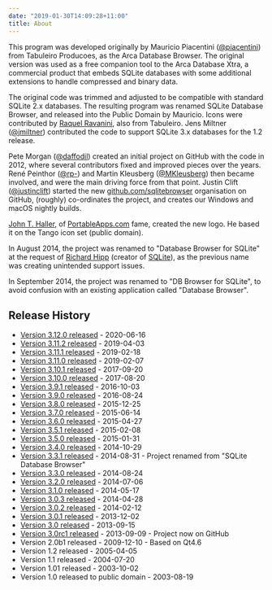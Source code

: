 ```yaml
---
date: "2019-01-30T14:09:28+11:00"
title: About
---
```


This program was developed originally by Mauricio Piacentini
([@piacentini](https://github.com/piacentini)) from Tabuleiro Producoes, as
the Arca Database Browser. The original version was used as a free companion
tool to the Arca Database Xtra, a commercial product that embeds SQLite
databases with some additional extensions to handle compressed and binary data.

The original code was trimmed and adjusted to be compatible with standard
SQLite 2.x databases. The resulting program was renamed SQLite Database
Browser, and released into the Public Domain by Mauricio. Icons were
contributed by [Raquel Ravanini](http://www.raquelravanini.com), also from
Tabuleiro. Jens Miltner ([@jmiltner](https://github.com/jmiltner)) contributed
the code to support SQLite 3.x databases for the 1.2 release.

Pete Morgan ([@daffodil](https://github.com/daffodil)) created an initial
project on GitHub with the code in 2012, where several contributors fixed and
improved pieces over the years. René Peinthor ([@rp-](https://github.com/rp-))
and Martin Kleusberg ([@MKleusberg](https://github.com/MKleusberg)) then
became involved, and were the main driving force from that point.  Justin
Clift ([@justinclift](https://github.com/justinclift)) started the new [github.com/sqlitebrowser](https://github.com/sqlitebrowser) organisation on GitHub, (roughly) co-ordinates the project, and creates our Windows and macOS nightly builds.

[John T. Haller](http://johnhaller.com), of
[PortableApps.com](http://portableapps.com) fame, created the new logo.  He
based it on the Tango icon set (public domain).

In August 2014, the project was renamed to "Database Browser for SQLite" at
the request of [Richard Hipp](http://www.hwaci.com/drh) (creator of
[SQLite](http://sqlite.org)), as the previous name was creating unintended
support issues.

In September 2014, the project was renamed to "DB Browser for SQLite", to
avoid confusion with an existing application called "Database Browser".

## Release History

* [Version 3.12.0 released](https://github.com/sqlitebrowser/sqlitebrowser/releases/tag/v3.12.0) - 2020-06-16
* [Version 3.11.2 released](https://github.com/sqlitebrowser/sqlitebrowser/releases/tag/v3.11.2) - 2019-04-03
* [Version 3.11.1 released](https://github.com/sqlitebrowser/sqlitebrowser/releases/tag/v3.11.1) - 2019-02-18
* [Version 3.11.0 released](https://github.com/sqlitebrowser/sqlitebrowser/releases/tag/v3.11.0) - 2019-02-07
* [Version 3.10.1 released](https://github.com/sqlitebrowser/sqlitebrowser/releases/tag/v3.10.1) - 2017-09-20
* [Version 3.10.0 released](https://github.com/sqlitebrowser/sqlitebrowser/releases/tag/v3.10.0) - 2017-08-20
* [Version 3.9.1 released](https://github.com/sqlitebrowser/sqlitebrowser/releases/tag/v3.9.1) - 2016-10-03
* [Version 3.9.0 released](https://github.com/sqlitebrowser/sqlitebrowser/releases/tag/v3.9.0) - 2016-08-24
* [Version 3.8.0 released](https://github.com/sqlitebrowser/sqlitebrowser/releases/tag/v3.8.0) - 2015-12-25
* [Version 3.7.0 released](https://github.com/sqlitebrowser/sqlitebrowser/releases/tag/v3.7.0) - 2015-06-14
* [Version 3.6.0 released](https://github.com/sqlitebrowser/sqlitebrowser/releases/tag/v3.6.0) - 2015-04-27
* [Version 3.5.1 released](https://github.com/sqlitebrowser/sqlitebrowser/releases/tag/v3.5.1) - 2015-02-08
* [Version 3.5.0 released](https://github.com/sqlitebrowser/sqlitebrowser/releases/tag/v3.5.0) - 2015-01-31
* [Version 3.4.0 released](https://github.com/sqlitebrowser/sqlitebrowser/releases/tag/v3.4.0) - 2014-10-29
* [Version 3.3.1 released](https://github.com/sqlitebrowser/sqlitebrowser/releases/tag/v3.3.1) - 2014-08-31 - Project renamed from "SQLite Database Browser"
* [Version 3.3.0 released](https://github.com/sqlitebrowser/sqlitebrowser/releases/tag/v3.3.0) - 2014-08-24
* [Version 3.2.0 released](https://github.com/sqlitebrowser/sqlitebrowser/releases/tag/sqlb-3.2.0) - 2014-07-06
* [Version 3.1.0 released](https://github.com/sqlitebrowser/sqlitebrowser/releases/tag/sqlb-3.1.0) - 2014-05-17
* [Version 3.0.3 released](https://github.com/sqlitebrowser/sqlitebrowser/releases/tag/sqlb-3.0.3) - 2014-04-28
* [Version 3.0.2 released](https://github.com/sqlitebrowser/sqlitebrowser/releases/tag/sqlb-3.0.2) - 2014-02-12
* [Version 3.0.1 released](https://github.com/sqlitebrowser/sqlitebrowser/releases/tag/sqlb-3.0.1) - 2013-12-02
* [Version 3.0 released](https://github.com/sqlitebrowser/sqlitebrowser/releases/tag/sqlb-3.0) - 2013-09-15
* [Version 3.0rc1 released](https://github.com/sqlitebrowser/sqlitebrowser/releases/tag/rc1) - 2013-09-09 - Project now on GitHub
* Version 2.0b1 released - 2009-12-10 - Based on Qt4.6
* Version 1.2 released - 2005-04-05
* Version 1.1 released - 2004-07-20
* Version 1.01 released - 2003-10-02
* Version 1.0 released to public domain - 2003-08-19